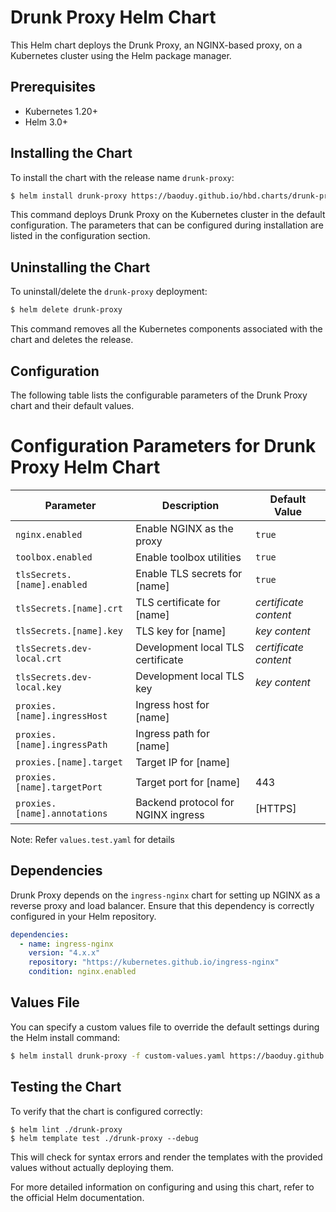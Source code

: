 # Drunk Proxy Helm Chart

This Helm chart deploys the Drunk Proxy, an NGINX-based proxy, on a Kubernetes cluster using the Helm package manager.

## Prerequisites

- Kubernetes 1.20+
- Helm 3.0+

## Installing the Chart

To install the chart with the release name `drunk-proxy`:

```bash
$ helm install drunk-proxy https://baoduy.github.io/hbd.charts/drunk-proxy/
```

This command deploys Drunk Proxy on the Kubernetes cluster in the default configuration. The parameters that can be configured during installation are listed in the configuration section.

## Uninstalling the Chart

To uninstall/delete the `drunk-proxy` deployment:

```bash
$ helm delete drunk-proxy
```

This command removes all the Kubernetes components associated with the chart and deletes the release.

## Configuration

The following table lists the configurable parameters of the Drunk Proxy chart and their default values.

# Configuration Parameters for Drunk Proxy Helm Chart

| Parameter                                         | Description                                           | Default Value                                         |
|---------------------------------------------------|-------------------------------------------------------|-------------------------------------------------------|
| `nginx.enabled`                                   | Enable NGINX as the proxy                             | `true`                                                |
| `toolbox.enabled`                                 | Enable toolbox utilities                              | `true`                                                |
| `tlsSecrets.[name].enabled`                   | Enable TLS secrets for [name]                     | `true`                                                |
| `tlsSecrets.[name].crt`                       | TLS certificate for [name]                        | *certificate content*                                 |
| `tlsSecrets.[name].key`                       | TLS key for [name]                                | *key content*                                         |
| `tlsSecrets.dev-local.crt`                        | Development local TLS certificate                     | *certificate content*                                 |
| `tlsSecrets.dev-local.key`                        | Development local TLS key                             | *key content*                                         |
| `proxies.[name].ingressHost`                      | Ingress host for [name]                               |                                           |
| `proxies.[name].ingressPath`                      | Ingress path for [name]                               |                                       |
| `proxies.[name].target`                           | Target IP for [name]                                  |                                       |
| `proxies.[name].targetPort`                       | Target port for [name]                                |  443                                          |
| `proxies.[name].annotations` | Backend protocol for NGINX ingress | [HTTPS]                                    |

Note: Refer `values.test.yaml` for details

## Dependencies

Drunk Proxy depends on the `ingress-nginx` chart for setting up NGINX as a reverse proxy and load balancer. Ensure that this dependency is correctly configured in your Helm repository.

```yaml
dependencies:
  - name: ingress-nginx
    version: "4.x.x"
    repository: "https://kubernetes.github.io/ingress-nginx"
    condition: nginx.enabled
```

## Values File

You can specify a custom values file to override the default settings during the Helm install command:

```bash
$ helm install drunk-proxy -f custom-values.yaml https://baoduy.github.io/hbd.charts/drunk-proxy/
```

## Testing the Chart

To verify that the chart is configured correctly:

```shell
$ helm lint ./drunk-proxy
$ helm template test ./drunk-proxy --debug
```

This will check for syntax errors and render the templates with the provided values without actually deploying them.

For more detailed information on configuring and using this chart, refer to the official Helm documentation.